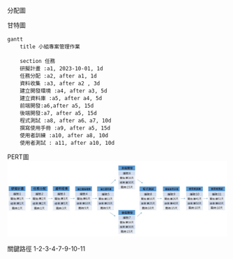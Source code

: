 分配圖

甘特圖

```mermaid
gantt
    title 小組專案管理作業

    section 任務
    研擬計畫 :a1, 2023-10-01, 1d
    任務分配 :a2, after a1, 1d
    資料收集 :a3, after a2 , 3d
    建立開發環境 :a4, after a3, 5d
    建立資料庫 :a5, after a4, 5d
    前端開發:a6,after a5, 15d
    後端開發:a7, after a5, 15d
    程式測試 :a8, after a6、a7, 10d
    撰寫使用手冊 :a9, after a5, 15d
    使用者訓練 :a10, after a8, 10d
    使用者測試 : a11, after a10, 10d
```

PERT圖
![PERE](PERE.jpg)

關鍵路徑
1-2-3-4-7-9-10-11
